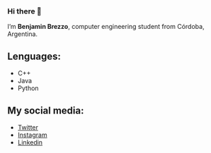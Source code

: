 ### Hi there 👋

I’m **Benjamin Brezzo**, computer engineering student from Córdoba, Argentina.

## Lenguages:
- C++
- Java
- Python


## My social media:
- [Twitter](https://twitter.com/BenjaBrezzo)
- [Instagram](https://www.instagram.com/benjabrezzo/)
- [Linkedin](https://www.linkedin.com/in/benjamin-brezzo-150559191)


